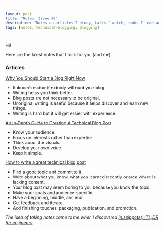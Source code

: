 ```yaml
---

layout: post
title: "Notes: Issue #2"
description: "Notes on articles I study, talks I watch, books I read and podcasts I listen."
tags: [notes, technical-blogging, blogging]

---
```


Hi!

Here are the latest notes that I took for you (and me). 

### Articles

[Why You Should Start a Blog Right Now](https://guzey.com/personal/why-have-a-blog/)

* It doesn't matter if nobody will read your blog.
* Writing helps you think better.
* Blog posts are not necessary to be original.
* Unoriginal writing is useful because it helps discover and learn new things.
* Writing is hard but it will get easier with experience.

[An In-Depth Guide to Creating A Technical Blog Post](https://tech.co/news/guide-creating-technical-blog-post-2016-11)

* Know your audience.
* Focus on interests rather than expertise.
* Think about the visuals.
* Develop your own voice.
* Keep it simple.

[How to write a great technical blog post](https://www.freecodecamp.org/news/how-to-write-a-great-technical-blog-post-414c414b67f6/)

* Find a good topic and commit to it.
* Write about what you know, what you learned recently or area where is lacking content.
* Your blog post may seem boring to you because you know the topic.
* Make your goals and audience-specific.
* Have a beginning, middle, and end.
* Get feedback and iterate.
* Add finishing touches: packaging, publication, and promotion.

_The idea of ​​taking notes came to me when I discovered [in.snippets(): TL;DR for engineers](https://insnippets.appsmith.com/)._